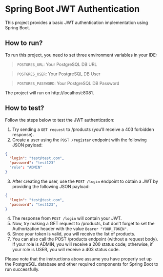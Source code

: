 # Spring Boot JWT Authentication
This project provides a basic JWT authentication implementation using Spring Boot.

## How to run?
To run this project, you need to set three environment variables in your IDE:

> `POSTGRES_URL`: Your PostgreSQL DB URL

> `POSTGRES_USER`: Your PostgreSQL DB User

> `POSTGRES_PASSWORD`: Your PostgreSQL DB Password

The project will run on http://localhost:8081.

## How to test?
Follow the steps below to test the JWT authentication:
1. Try sending a `GET request` to /products (you'll receive a 403 forbidden response).
2. Create a user using the `POST /register` endpoint with the following JSON payload:
```json
{
  "login": "test@test.com",
  "password": "test123"
  "role": "ADMIN"
}
```

3. After creating the user, use the `POST /login` endpoint to obtain a JWT by providing the following JSON payload:
```json
{
  "login": "test@test.com",
  "password": "test123",
}
```
4. The response from `POST /login` will contain your JWT.
5. Now, try making a GET request to /products, but don't forget to set the Authorization header with the value `Bearer "YOUR_TOKEN"`.
6. Since your token is valid, you will receive the list of products.
7. You can also call the POST /products endpoint (without a request body). If your role is ADMIN, you will receive a 200 status code; otherwise, if your role is USER, you will receive a 403 status code.

Please note that the instructions above assume you have properly set up the PostgreSQL database and other required components for Spring Boot to run successfully.
